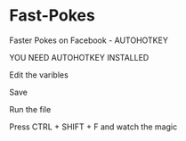 # Fast-Pokes
Faster Pokes on Facebook - AUTOHOTKEY


YOU NEED AUTOHOTKEY INSTALLED

Edit the varibles

Save

Run the file

Press CTRL + SHIFT + F and watch the magic
